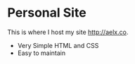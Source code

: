 # Personal Site

This is where I host my site http://aelx.co.

 * Very Simple HTML and CSS
 * Easy to maintain
